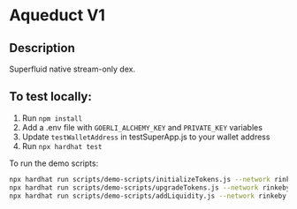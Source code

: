 # Aqueduct V1

## Description

Superfluid native stream-only dex.

## To test locally:

1. Run `npm install`
1. Add a .env file with `GOERLI_ALCHEMY_KEY` and `PRIVATE_KEY` variables
2. Update `testWalletAddress` in testSuperApp.js to your wallet address
3. Run `npx hardhat test`

To run the demo scripts:

```bash
npx hardhat run scripts/demo-scripts/initializeTokens.js --network rinkeby
npx hardhat run scripts/demo-scripts/upgradeTokens.js --network rinkeby
npx hardhat run scripts/demo-scripts/addLiquidity.js --network rinkeby
```

